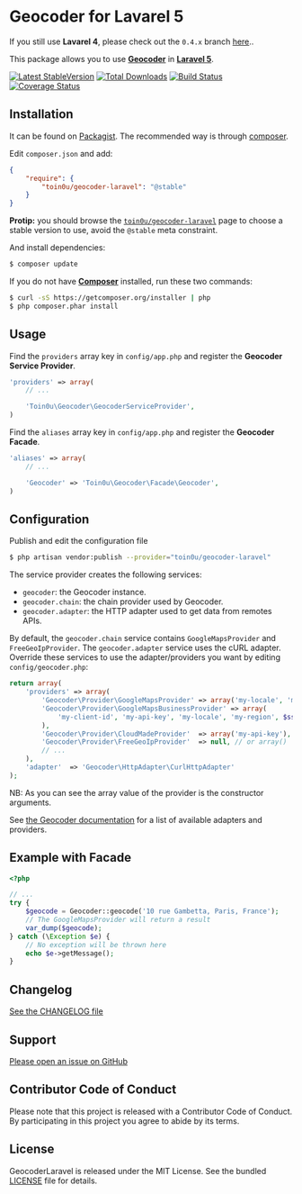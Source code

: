 Geocoder for Lavarel 5
======================

If you still use **Lavarel 4**, please check out the `0.4.x` branch [here](https://github.com/geocoder-php/GeocoderLaravel/tree/0.4.x)..

This package allows you to use [**Geocoder**](http://geocoder-php.org/Geocoder/)
in [**Laravel 5**](http://laravel.com/).

[![Latest StableVersion](https://poser.pugx.org/toin0u/geocoder-laravel/v/stable.png)](https://packagist.org/packages/toin0u/geocoder-laravel)
[![Total Downloads](https://poser.pugx.org/toin0u/geocoder-laravel/downloads.png)](https://packagist.org/packages/toin0u/geocoder-laravel)
[![Build Status](https://secure.travis-ci.org/geocoder-php/GeocoderLaravel.png)](http://travis-ci.org/geocoder-php/GeocoderLaravel)
[![Coverage Status](https://coveralls.io/repos/geocoder-php/GeocoderLaravel/badge.png)](https://coveralls.io/r/geocoder-php/GeocoderLaravel)


Installation
------------

It can be found on [Packagist](https://packagist.org/packages/toin0u/geocoder-laravel).
The recommended way is through [composer](http://getcomposer.org).

Edit `composer.json` and add:

```json
{
    "require": {
        "toin0u/geocoder-laravel": "@stable"
    }
}
```

**Protip:** you should browse the
[`toin0u/geocoder-laravel`](https://packagist.org/packages/toin0u/geocoder-laravel)
page to choose a stable version to use, avoid the `@stable` meta constraint.

And install dependencies:
```bash
$ composer update
```

If you do not have [**Composer**](https://getcomposer.org) installed, run these two commands:

```bash
$ curl -sS https://getcomposer.org/installer | php
$ php composer.phar install
```


Usage
-----

Find the `providers` array key in `config/app.php` and register the **Geocoder Service Provider**.

```php
'providers' => array(
    // ...

    'Toin0u\Geocoder\GeocoderServiceProvider',
)
```

Find the `aliases` array key in `config/app.php` and register the **Geocoder Facade**.

```php
'aliases' => array(
    // ...

    'Geocoder' => 'Toin0u\Geocoder\Facade\Geocoder',
)
```

Configuration
-------------

Publish and edit the configuration file

```bash
$ php artisan vendor:publish --provider="toin0u/geocoder-laravel"
```

The service provider creates the following services:

* `geocoder`: the Geocoder instance.
* `geocoder.chain`: the chain provider used by Geocoder.
* `geocoder.adapter`: the HTTP adapter used to get data from remotes APIs.

By default, the `geocoder.chain` service contains `GoogleMapsProvider` and `FreeGeoIpProvider`.
The `geocoder.adapter` service uses the cURL adapter. Override these services to use the
adapter/providers you want by editing `config/geocoder.php`:

```php
return array(
    'providers' => array(
        'Geocoder\Provider\GoogleMapsProvider' => array('my-locale', 'my-region', $ssl = true, 'my-api-key'),
        'Geocoder\Provider\GoogleMapsBusinessProvider' => array(
            'my-client-id', 'my-api-key', 'my-locale', 'my-region', $ssl = true
        ),
        'Geocoder\Provider\CloudMadeProvider'  => array('my-api-key'),
        'Geocoder\Provider\FreeGeoIpProvider'  => null, // or array()
        // ...
    ),
    'adapter'  => 'Geocoder\HttpAdapter\CurlHttpAdapter'
);
```

NB: As you can see the array value of the provider is the constructor arguments.

See [the Geocoder documentation](http://geocoder-php.org/Geocoder/) for a list of available adapters and providers.


Example with Facade
-------------------

```php
<?php

// ...
try {
    $geocode = Geocoder::geocode('10 rue Gambetta, Paris, France');
    // The GoogleMapsProvider will return a result
    var_dump($geocode);
} catch (\Exception $e) {
    // No exception will be thrown here
    echo $e->getMessage();
}
```


Changelog
---------

[See the CHANGELOG file](https://github.com/geocoder-php/GeocoderLaravel/blob/master/CHANGELOG.md)


Support
-------

[Please open an issue on GitHub](https://github.com/geocoder-php/GeocoderLaravel/issues)


Contributor Code of Conduct
---------------------------

Please note that this project is released with a Contributor Code of Conduct.
By participating in this project you agree to abide by its terms.


License
-------

GeocoderLaravel is released under the MIT License. See the bundled
[LICENSE](https://github.com/geocoder-php/GeocoderLaravel/blob/master/LICENSE)
file for details.
